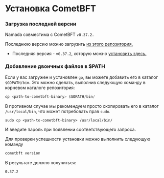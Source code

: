 # Установка CometBFT

### Загрузка последней версии

Namada совместима с CometBFT `v0.37.2.`

Последнюю версию можно загрузить [из этого репозитория.](https://github.com/cometbft/cometbft/releases/)

* Последняя версия - `v0.37.2`, которую можно [установить здесь.](https://github.com/cometbft/cometbft/releases/tag/v0.37.2)

### Добавление двоичных файлов в $PATH

Если у вас загружен и установлен `go`, вы можете добавить его в каталог `$GOPATH/bin`. Это можно сделать, выполнив следующую команду в корневом каталоге репозитория:

```rust
cp <path-to-cometbft-binary> $GOPATH/bin/
```

В противном случае мы рекомендуем просто скопировать его в каталог `/usr/local/bin`, что может потребовать прав `sudo`.

`sudo cp <path-to-cometbft-binary> /usr/local/bin/`

И введите пароль при появлении соответствующего запроса.

Для проверки успешности установки можно выполнить следующую команду

```rust
cometbft version
```

В результате должно получиться:

```
0.37.2
```
